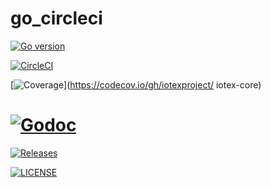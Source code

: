 # go_circleci 

[![Go version](https://img.shields.io/badge/go-1.11.5-blue.svg)](https://github.com/moovweb/gvm)

[![CircleCI](https://circleci.com/gh/ewangdx/go_circleci.svg?style=svg&circle-token=f2062f8bae0aee80ef408bcfff103e2ab73d8b39)](https://circleci.com/gh/ewangdx/go_circleci)

[![Coverage](https://codecov.io/gh/iotexproject/iotex-core/branch/master/graph/badge.svg)](https://codecov.io/gh/iotexproject/
iotex-core)

# [![Godoc](http://img.shields.io/badge/go-documentation-blue.svg?style=flat-square)](https://godoc.org/github.com/iotexproject/iotex-core)

[![Releases](https://img.shields.io/github/release/iotexproject/iotex-core/all.svg?style=flat-square)](https://github.com/ewangdx/go_circleci/releases)

[![LICENSE](https://img.shields.io/badge/License-Apache%202.0-blue.svg)](LICENSE)